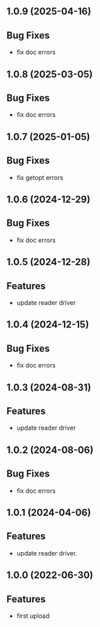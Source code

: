 ## 1.0.9 (2025-04-16)

## Bug Fixes

- fix doc errors

## 1.0.8 (2025-03-05)

## Bug Fixes

- fix doc errors

## 1.0.7 (2025-01-05)

## Bug Fixes

- fix getopt errors

## 1.0.6 (2024-12-29)

## Bug Fixes

- fix doc errors

## 1.0.5 (2024-12-28)

## Features

- update reader driver

## 1.0.4 (2024-12-15)

## Bug Fixes

- fix doc errors

## 1.0.3 (2024-08-31)

## Features

- update reader driver

## 1.0.2 (2024-08-06)

## Bug Fixes

- fix doc errors

## 1.0.1 (2024-04-06)

## Features

- update reader driver.

## 1.0.0 (2022-06-30)

## Features

- first upload
